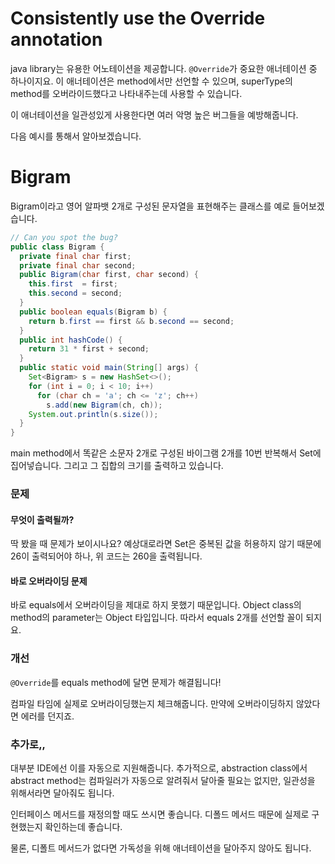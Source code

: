 # Consistently use the Override annotation

java library는 유용한 어노테이션을 제공합니다. `@Override`가 중요한 애너테이션 중 하나이지요. 이 애너테이션은 method에서만 선언할 수 있으며, superType의 method를 오버라이드했다고 나타내주는데 사용할 수 있습니다.



이 애너테이션을 일관성있게 사용한다면 여러 악명 높은 버그들을 예방해줍니다.



다음 예시를 통해서 알아보겠습니다.

# Bigram

Bigram이라고 영어 알파뱃 2개로 구성된 문자열을 표현해주는 클래스를 예로 들어보겠습니다.

```java
// Can you spot the bug?
public class Bigram {
  private final char first;
  private final char second;
  public Bigram(char first, char second) {
    this.first  = first;
    this.second = second;
  }
  public boolean equals(Bigram b) {
    return b.first == first && b.second == second;
  }
  public int hashCode() {
    return 31 * first + second;
  }
  public static void main(String[] args) {
    Set<Bigram> s = new HashSet<>();
    for (int i = 0; i < 10; i++)
      for (char ch = 'a'; ch <= 'z'; ch++)
        s.add(new Bigram(ch, ch));
    System.out.println(s.size());
  }
}

```

main method에서 똑같은 소문자 2개로 구성된 바이그램 2개를 10번 반복해서 Set에 집어넣습니다. 그리고 그 집합의 크기를 출력하고 있습니다.



### 문제

#### 무엇이 출력될까?

딱 봤을 때 문제가 보이시나요? 예상대로라면 Set은 중복된 값을 허용하지 않기 때문에 26이 출력되어야 하나, 위 코드는 260을 출력됩니다.



#### 바로 오버라이딩 문제

바로 equals에서 오버라이딩을 제대로 하지 못했기 때문입니다. Object class의 method의 parameter는 Object 타입입니다. 따라서 equals 2개를 선언할 꼴이 되지요.



### 개선

`@Override`를 equals method에 달면 문제가 해결됩니다!

컴파일 타임에 실제로 오버라이딩했는지 체크해줍니다. 만약에 오버라이딩하지 않았다면 에러를 던지죠.



### 추가로,,

대부분 IDE에선 이를 자동으로 지원해줍니다. 추가적으로, abstraction class에서 abstract method는 컴파일러가 자동으로 알려줘서 달아줄 필요는 없지만, 일관성을 위해서라면 달아줘도 됩니다.



인터페이스 메서드를 재정의할 때도 쓰시면 좋습니다. 디폴드 메서드 때문에 실제로 구현했는지 확인하는데 좋습니다.

물론, 디폴트 메서드가 없다면 가독성을 위해 애너테이션을 달아주지 않아도 됩니다.









